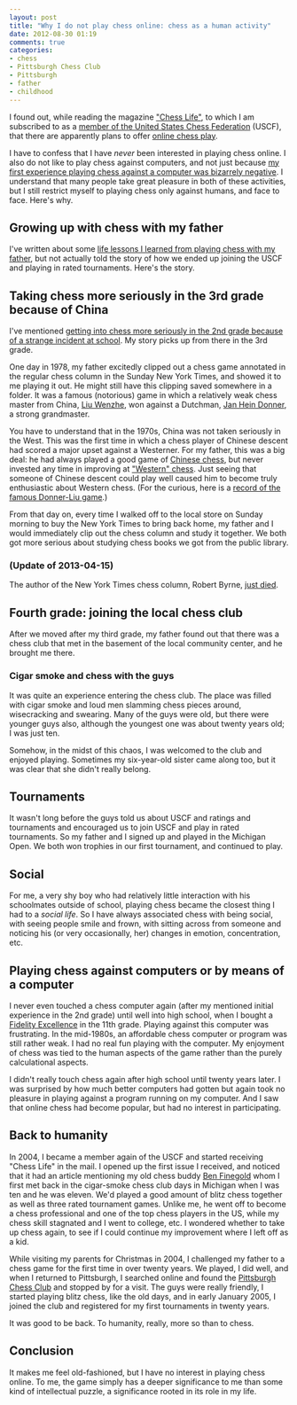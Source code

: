 ```yaml
---
layout: post
title: "Why I do not play chess online: chess as a human activity"
date: 2012-08-30 01:19
comments: true
categories:
- chess
- Pittsburgh Chess Club
- Pittsburgh
- father
- childhood
---
```

I found out, while reading the magazine ["Chess Life"](http://en.wikipedia.org/wiki/Chess_Life), to which I am subscribed to as a [member of the United States Chess Federation](/blog/2012/08/21/returning-to-chess/) (USCF), that there are apparently plans to offer [online chess play](http://uschess.org/onlineplay/).

I have to confess that I have *never* been interested in playing chess online. I also do not like to play chess against computers, and not just because [my first experience playing chess against a computer was bizarrely negative](/blog/2012/05/30/life-lessons-i-learned-from-a-lunch-recess-chess-game-at-age-seven/). I understand that many people take great pleasure in both of these activities, but I still restrict myself to playing chess only against humans, and face to face. Here's why.

<!--more-->

## Growing up with chess with my father

I've written about some [life lessons I learned from playing chess with my father](/blog/2012/06/03/why-i-am-grateful-that-my-father-never-let-me-win-a-chess-game-against-him/), but not actually told the story of how we ended up joining the USCF and playing in rated tournaments. Here's the story.

## Taking chess more seriously in the 3rd grade because of China

I've mentioned [getting into chess more seriously in the 2nd grade because of a strange incident at school](/blog/2012/06/01/life-lessons-i-learned-from-a-lunch-recess-chess-game-with-a-classmate-at-age-seven/). My story picks up from there in the 3rd grade.

One day in 1978, my father excitedly clipped out a chess game annotated in the regular chess column in the Sunday New York Times, and showed it to me playing it out. He might still have this clipping saved somewhere in a folder. It was a famous (notorious) game in which a relatively weak chess master from China, [Liu Wenzhe](http://en.wikipedia.org/wiki/Liu_Wenzhe), won against a Dutchman, [Jan Hein Donner](http://en.wikipedia.org/wiki/Jan_Hein_Donner), a strong grandmaster.

You have to understand that in the 1970s, China was not taken seriously in the West. This was the first time in which a chess player of Chinese descent had scored a major upset against a Westerner. For my father, this was a big deal: he had always played a good game of [Chinese chess](http://en.wikipedia.org/wiki/Xiangqi), but never invested any time in improving at ["Western" chess](http://en.wikipedia.org/wiki/Chess). Just seeing that someone of Chinese descent could play well caused him to become truly enthusiastic about Western chess. (For the curious, here is a [record of the famous Donner-Liu game](http://www.huffingtonpost.com/lubomir-kavalek/chess-in-clouds-of-smoke_b_1270659.html).)

From that day on, every time I walked off to the local store on Sunday morning to buy the New York Times to bring back home, my father and I would immediately clip out the chess column and study it together. We both got more serious about studying chess books we got from the public library.

### (Update of 2013-04-15)

The author of the New York Times chess column, Robert Byrne, [just died](/blog/2013/04/15/rip-robert-byrne/).

## Fourth grade: joining the local chess club

After we moved after my third grade, my father found out that there was a chess club that met in the basement of the local community center, and he brought me there.

### Cigar smoke and chess with the guys

It was quite an experience entering the chess club. The place was filled with cigar smoke and loud men slamming chess pieces around, wisecracking and swearing. Many of the guys were old, but there were younger guys also, although the youngest one was about twenty years old; I was just ten.

Somehow, in the midst of this chaos, I was welcomed to the club and enjoyed playing. Sometimes my six-year-old sister came along too, but it was clear that she didn't really belong.

## Tournaments

It wasn't long before the guys told us about USCF and ratings and tournaments and encouraged us to join USCF and play in rated tournaments. So my father and I signed up and played in the Michigan Open. We both won trophies in our first tournament, and continued to play.

## Social

For me, a very shy boy who had relatively little interaction with his schoolmates outside of school, playing chess became the closest thing I had to a *social life*. So I have always associated chess with being social, with seeing people smile and frown, with sitting across from someone and noticing his (or very occasionally, her) changes in emotion, concentration, etc.

## Playing chess against computers or by means of a computer

I never even touched a chess computer again (after my mentioned initial experience in the 2nd grade) until well into high school, when I bought a [Fidelity Excellence](http://tluif.home.xs4all.nl/chescom/EngFidExc.html) in the 11th grade. Playing against this computer was frustrating. In the mid-1980s, an affordable chess computer or program was still rather weak. I had no real fun playing with the computer. My enjoyment of chess was tied to the human aspects of the game rather than the purely calculational aspects.

I didn't really touch chess again after high school until twenty years later. I was surprised by how much better computers had gotten but again took no pleasure in playing against a program running on my computer. And I saw that online chess had become popular, but had no interest in participating.

## Back to humanity

In 2004, I became a member again of the USCF and started receiving "Chess Life" in the mail. I opened up the first issue I received, and noticed that it had an article mentioning my old chess buddy [Ben Finegold](http://en.wikipedia.org/wiki/Ben_Finegold) whom I first met back in the cigar-smoke chess club days in Michigan when I was ten and he was eleven. We'd played a good amount of blitz chess together as well as three rated tournament games. Unlike me, he went off to become a chess professional and one of the top chess players in the US, while my chess skill stagnated and I went to college, etc. I wondered whether to take up chess again, to see if I could continue my improvement where I left off as a kid.

While visiting my parents for Christmas in 2004, I challenged my father to a chess game for the first time in over twenty years. We played, I did well, and when I returned to Pittsburgh, I searched online and found the [Pittsburgh Chess Club](http://www.pittsburghcc.org/) and stopped by for a visit. The guys were really friendly, I started playing blitz chess, like the old days, and in early January 2005, I joined the club and registered for my first tournaments in twenty years.

It was good to be back. To humanity, really, more so than to chess.

## Conclusion

It makes me feel old-fashioned, but I have no interest in playing chess online. To me, the game simply has a deeper significance to me than some kind of intellectual puzzle, a significance rooted in its role in my life.

